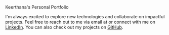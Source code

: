 Keerthana's Personal Portfolio

I'm always excited to explore new technologies and collaborate on impactful projects. Feel free to reach out to me via email at [](kkeerthana1997@gmail.com) or connect with me on [LinkedIn](https://www.linkedin.com/in/keerthanak-23/). You can also check out my projects on [GitHub](https://github.com/kkeerthana23).